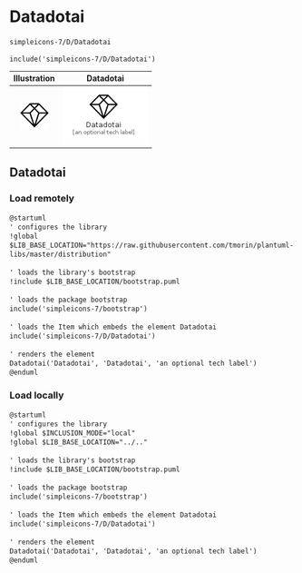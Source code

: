 # Datadotai


```text
simpleicons-7/D/Datadotai
```

```text
include('simpleicons-7/D/Datadotai')
```



| Illustration | Datadotai |
| :---: | :---: |
| ![illustration for Illustration](../../simpleicons-7/D/Datadotai.png) | ![illustration for Datadotai](../../simpleicons-7/D/Datadotai.Local.png) |




## Datadotai

### Load remotely
```plantuml
@startuml
' configures the library
!global $LIB_BASE_LOCATION="https://raw.githubusercontent.com/tmorin/plantuml-libs/master/distribution"

' loads the library's bootstrap
!include $LIB_BASE_LOCATION/bootstrap.puml

' loads the package bootstrap
include('simpleicons-7/bootstrap')

' loads the Item which embeds the element Datadotai
include('simpleicons-7/D/Datadotai')

' renders the element
Datadotai('Datadotai', 'Datadotai', 'an optional tech label')
@enduml
```

### Load locally
```plantuml
@startuml
' configures the library
!global $INCLUSION_MODE="local"
!global $LIB_BASE_LOCATION="../.."

' loads the library's bootstrap
!include $LIB_BASE_LOCATION/bootstrap.puml

' loads the package bootstrap
include('simpleicons-7/bootstrap')

' loads the Item which embeds the element Datadotai
include('simpleicons-7/D/Datadotai')

' renders the element
Datadotai('Datadotai', 'Datadotai', 'an optional tech label')
@enduml
```


